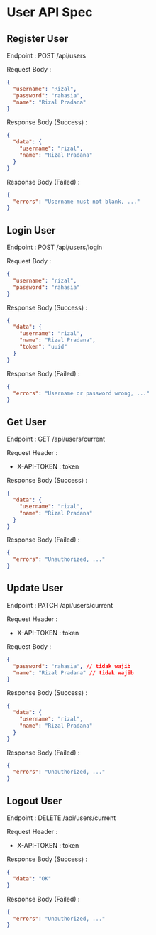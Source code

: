 # User API Spec

## Register User

Endpoint : POST /api/users

Request Body :

```json
{
  "username": "Rizal",
  "password": "rahasia",
  "name": "Rizal Pradana"
}
```

Response Body (Success) :

```json
{
  "data": {
    "username": "rizal",
    "name": "Rizal Pradana"
  }
}
```

Response Body (Failed) :

```json
{
  "errors": "Username must not blank, ..."
}
```

## Login User

Endpoint : POST /api/users/login

Request Body :

```json
{
  "username": "rizal",
  "password": "rahasia"
}
```

Response Body (Success) :

```json
{
  "data": {
    "username": "rizal",
    "name": "Rizal Pradana",
    "token": "uuid"
  }
}
```

Response Body (Failed) :

```json
{
  "errors": "Username or password wrong, ..."
}
```

## Get User

Endpoint : GET /api/users/current

Request Header :

- X-API-TOKEN : token

Response Body (Success) :

```json
{
  "data": {
    "username": "rizal",
    "name": "Rizal Pradana"
  }
}
```

Response Body (Failed) :

```json
{
  "errors": "Unauthorized, ..."
}
```

## Update User

Endpoint : PATCH /api/users/current

Request Header :

- X-API-TOKEN : token

Request Body :

```json
{
  "password": "rahasia", // tidak wajib
  "name": "Rizal Pradana" // tidak wajib
}
```

Response Body (Success) :

```json
{
  "data": {
    "username": "rizal",
    "name": "Rizal Pradana"
  }
}
```

Response Body (Failed) :

```json
{
  "errors": "Unauthorized, ..."
}
```

## Logout User

Endpoint : DELETE /api/users/current

Request Header :

- X-API-TOKEN : token

Response Body (Success) :

```json
{
  "data": "OK"
}
```

Response Body (Failed) :

```json
{
  "errors": "Unauthorized, ..."
}
```
